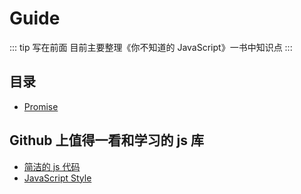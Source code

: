 # Guide

::: tip 写在前面
目前主要整理《你不知道的 JavaScript》一书中知识点
:::

## 目录

- [Promise]()

## Github 上值得一看和学习的 js 库

- [简洁的 js 代码](https://github.com/ryanmcdermott/clean-code-javascript)
- [JavaScript Style](https://github.com/airbnb/javascript)
